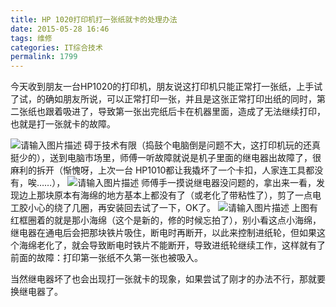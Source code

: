 ```yaml
---
title: HP 1020打印机打一张纸就卡的处理办法
date: 2015-05-28 16:46
tags: 维修
categories: IT综合技术
permalink: 1799
---
```


今天收到朋友一台HP1020的打印机，朋友说这打印机只能正常打一张纸，上手试了试，的确如朋友所说，可以正常打印一张，并且是这张正常打印出纸的同时，第二张纸也跟着吸进了，导致第一张出完纸后卡在机器里面，造成了无法继续打印，也就是打一张就卡的故障。


<!--more-->


![请输入图片描述][1]
碍于技术有限（捣鼓个电脑倒是问题不大，这打印机玩的还真挺少的），送到电脑市场里，师傅一听故障就说是机子里面的继电器出故障了，很麻利的拆开（惭愧呀，上次一台 HP1010都让我撬坏了一个卡扣，人家连工具都没有，唉……），
![请输入图片描述][2]
师傅手一摸说继电器没问题的，拿出来一看，发现边上那块原本有海绵的地方基本上都没有了（或老化了带粘性了），剪了一点电工胶小心的绕了几圈，再安装回去试了一下，OK了。
![请输入图片描述][3]
上图有红框圈着的就是那小海绵（这个是新的，修的时候忘拍了），别小看这点小海绵，继电器在通电后会把那块铁片吸住，断电时再断开，以此来控制进纸轮，但如果这个海绵老化了，就会导致断电时铁片不能断开，导致进纸轮继续工作，这样就有了前面的故障：打印第一张纸不久第一张也被吸入。

当然继电器坏了也会出现打一张就卡的现象，如果尝试了刚才的办法不行，那就要换继电器了。


  [1]: https://cdn.uu126.cn/wp-content/uploads/2015/05/635073587227937189.jpg
  [2]: https://cdn.uu126.cn/wp-content/uploads/2015/05/20150528163705.jpg
  [3]: https://cdn.uu126.cn/wp-content/uploads/2015/05/20150528162243.jpg